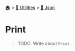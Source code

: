 <!--startTocHeader-->
[🏠](../../README.md) > [🔧 Utilities](../README.md) > [🍠 Json](README.md)
# Print
<!--endTocHeader-->

> TODO: Write about `Print`.

<!--startTocSubtopic-->
<!--endTocSubtopic-->